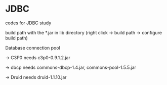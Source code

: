 # JDBC
codes for JDBC study

build path with the *.jar in lib directory (right click -> build path -> configure build path)

Database connection pool 
  
  -> C3P0 needs c3p0-0.9.1.2.jar
  
  -> dbcp needs commons-dbcp-1.4.jar, commons-pool-1.5.5.jar
  
  -> Druid needs druid-1.1.10.jar
